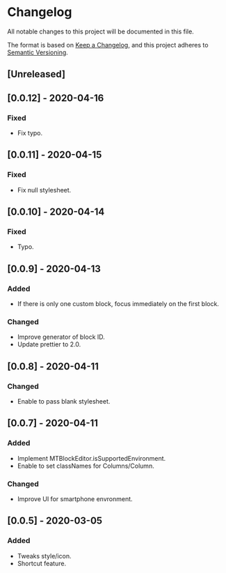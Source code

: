 # Changelog
All notable changes to this project will be documented in this file.

The format is based on [Keep a Changelog](https://keepachangelog.com/en/1.0.0/),
and this project adheres to [Semantic Versioning](https://semver.org/spec/v2.0.0.html).

## [Unreleased]

## [0.0.12] - 2020-04-16

### Fixed

* Fix typo.

## [0.0.11] - 2020-04-15

### Fixed

* Fix null stylesheet.

## [0.0.10] - 2020-04-14

### Fixed

* Typo.

## [0.0.9] - 2020-04-13

### Added

* If there is only one custom block, focus immediately on the first block.

### Changed

* Improve generator of block ID.
* Update prettier to 2.0.

## [0.0.8] - 2020-04-11

### Changed

* Enable to pass blank stylesheet.

## [0.0.7] - 2020-04-11

### Added

* Implement MTBlockEditor.isSupportedEnvironment.
* Enable to set classNames for Columns/Column.

### Changed

* Improve UI for smartphone envronment.

## [0.0.5] - 2020-03-05

### Added

* Tweaks style/icon.
* Shortcut feature.
